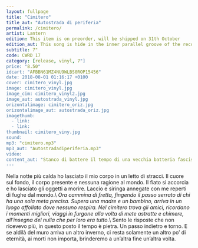 ```yaml
---
layout: fullpage
title: "Cimitero"
title_aut: "Autostrada di periferia"
permalink: /cimitero/
artist: Lantern
edition: This item is on preorder, will be shipped on 31th October
edition_aut: This song is hide in the inner parallel groove of the record
subtitle: 7"
code: CWRD 17
category: [release, vinyl, 7"]
price: "8.50"
idcart: "AFBBN61MZ4NU9WLBS0ROP15456"
date: 2018-08-01 01:16:17 +0100
cover: cimitero_vinyl.jpg
image: cimitero_vinyl.jpg
image_cim: cimitero_vinyl2.jpg
image_aut: autostrada_vinyl.jpg
orizontalimage: cimitero_oriz.jpg
orizontalimage_aut: autostrada_oriz.jpg
imagethumb:
  - link:
  - link:
thumbnail: cimitero_viny.jpg
sound:
mp3: "cimitero.mp3"
mp3_aut: "Autostradadiperiferia.mp3"
video:
content_aut: "Stanco di battere il tempo di una vecchia batteria fascista, dietro le barricate di una piazza, barricate di bidoni e di Fiat. Era vero che pensava alla strada nel modo di Keruack: un lungo tapis roulan, un flusso di coscienza; una meravigliosa linea ondulata che si increspa sui singhiozzi psichici del suo giovane pensiero. Senza nulla togliere alla piazza la sua dimensione era la strada, una strada che continua al di là del centro urbano e al di là di quella nuovissima Autostrada del Sole che scintillava oggi in Italia come un idolo di cemento e catrame e oro, posto in fondo ad una periferia. Periferia d’Europa con le sue narrazioni di povertà e superstizione, col suo esercito illegale di rossa esasperazione, col suo esercito legale nero e anglofilo, col suo Sud e la sua Magia, coi suoi miti morti appesi in piazza… La piazza è la dimensione di questo Paese, paesone del mondo e carnevale insopportabile."
---
```


Nella notte più calda ho lasciato il mio corpo in un letto di stracci. Il cuore sul fondo, il corpo presente e nessuna ragione al mondo. Il fiato si accorcia e ho lasciato gli oggetti a morire. Laccio e siringa annegate con me reperti di fughe dal mondo.\\
*Ora cammina di fretta, fingendo il passo serrato di chi ha una sola meta precisa. Supera una madre e un bambino, arriva in un luogo affollato dove nessuno respira. Nel cimitero trova gli amici, ricordano i momenti migliori, viaggi in furgone alla volta di mete astratte e chimere, all’insegna del nulla che per loro era tutto.*\\
Sento le risposte che non ricevevo più, in questo posto il tempo è pietra. Un passo indietro e torno. E se aldilà del muro arriva un altro inverno, ci resta solamente un altro po’ di eternità, ai morti non importa, brinderemo a un’altra fine un’altra volta.